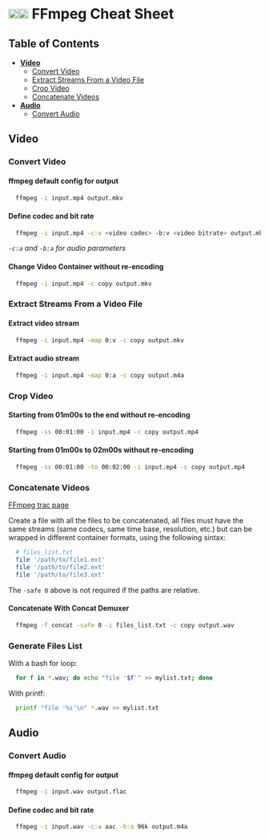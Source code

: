# <img width='20px' src='https://github.com/simple-icons/simple-icons/raw/develop/icons/ffmpeg.svg#gh-light-mode-only'></img><img width='20px' src='https://ffmpeg.org/img/ffmpeg3d_white_20.png#gh-dark-mode-only'></img> FFmpeg Cheat Sheet

## Table of Contents

- [**Video**](#video)
  - [Convert Video](#convert-video)
  - [Extract Streams From a Video File](#extract-streams-from-a-video-file)
  - [Crop Video](#crop-video)
  - [Concatenate Videos](#concatenate-videos)
- [**Audio**](#audio)
  - [Convert Audio](#convert-audio)

## Video

### Convert Video

#### ffmpeg default config for output

```bash
  ffmpeg -i input.mp4 output.mkv
```

#### Define codec and bit rate

```bash
  ffmpeg -i input.mp4 -c:v <video codec> -b:v <video bitrate> output.mkv
```

_`-c:a` and `-b:a` for audio parameters_

#### Change Video Container without re-encoding

```bash
  ffmpeg -i input.mp4 -c copy output.mkv
```

### Extract Streams From a Video File

#### Extract video stream

```bash
  ffmpeg -i input.mp4 -map 0:v -c copy output.mkv
```

#### Extract audio stream

```bash
  ffmpeg -i input.mp4 -map 0:a -c copy output.m4a
```

### Crop Video

#### Starting from 01m00s to the end without re-encoding

```bash
  ffmpeg -ss 00:01:00 -i input.mp4 -c copy output.mp4
```

#### Starting from 01m00s to 02m00s without re-encoding

```bash
  ffmpeg -ss 00:01:00 -to 00:02:00 -i input.mp4 -c copy output.mp4
```

### Concatenate Videos

[FFmpeg trac page](https://trac.ffmpeg.org/wiki/Concatenate)

Create a file with all the files to be concatenated, all files must have the same streams (same codecs, same time base, resolution, etc.) but can be wrapped in different container formats, using the following sintax:

```bash
  # files_list.txt
  file '/path/to/file1.ext'
  file '/path/to/file2.ext'
  file '/path/to/file3.ext'
```

The `-safe 0` above is not required if the paths are relative.

#### Concatenate With Concat Demuxer

```bash
  ffmpeg -f concat -safe 0 -i files_list.txt -c copy output.wav
```

### Generate Files List

With a bash for loop:

```bash
  for f in *.wav; do echo "file '$f'" >> mylist.txt; done
```

With printf:

```bash
  printf "file '%s'\n" *.wav >> mylist.txt
```

## Audio

### Convert Audio

#### ffmpeg default config for output

```bash
  ffmpeg -i input.wav output.flac
```

#### Define codec and bit rate

```bash
  ffmpeg -i input.wav -c:a aac -b:a 96k output.m4a
```
